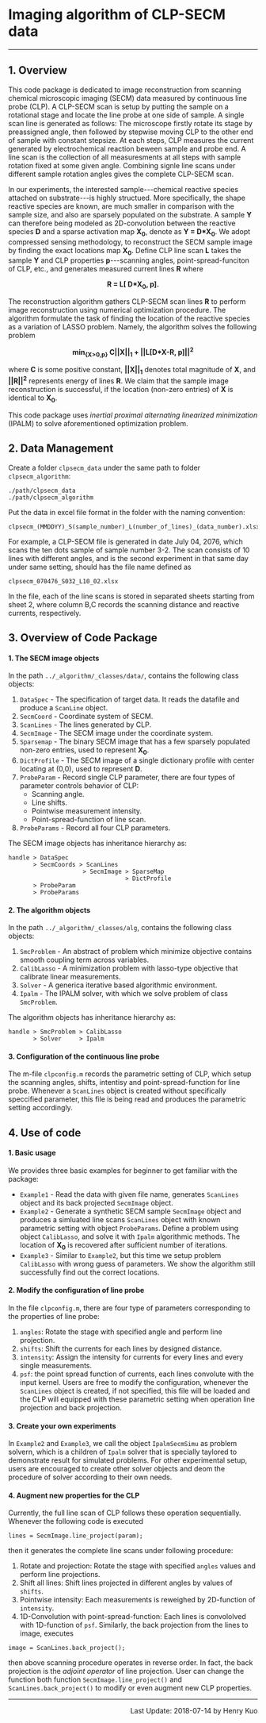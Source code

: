 # Imaging algorithm of CLP-SECM data
---
## 1. Overview
This code package is dedicated to image reconstruction from scanning chemical microscopic imaging (SECM) data measured by continuous line probe (CLP). A CLP-SECM scan is setup by putting the sample on a rotational stage and locate the line probe at one side of sample. A single scan line is generated as follows: The microscope firstly rotate its stage by preassigned angle, then followed by stepwise moving CLP to the other end of sample with constant stepsize. At each steps, CLP measures the current generated by electrochemical reaction beween sample and probe end. A line scan is the collection of all measuresments at all steps with sample rotation fixed at some given angle. Combining signle line scans under different sample rotation angles gives the complete CLP-SECM scan.

In our experiments, the interested sample---chemical reactive species attached on substrate---is highly structued. More specifically, the shape reactive species are known, are much smaller in comparison with the sample size, and also are sparsely populated on the substrate. A sample **Y** can therefore being modeled as 2D-convolution between the reactive species **D** and a sparse activation map  **X<sub>0</sub>**, denote as **Y = D\*X<sub>0</sub>**. We adopt compressed sensing methodology, to reconstruct the SECM sample image by finding the exact locations map  **X<sub>0</sub>**. Define CLP line scan **L** takes the sample **Y** and CLP properties **p**---scanning angles, point-spread-funciton of CLP, etc., and generates measured current lines **R** where 

<p align="center"><strong>                         R = L[ D*X<sub>0</sub>, p].                                     </strong></p>

The reconstruction algorithm gathers CLP-SECM scan lines **R** to perform image reconstruction using numerical optimization procedure. The algorithm formulate the task of finding the location of the reactive species as a variation of LASSO problem. Namely, the algorithm solves the following problem

<p align="center"><strong>    min<sub>{X>0,p}</sub>   C||X||<sub>1</sub> + ||L[D*X-R, p]||<sup>2</sup>             </strong></p>

where **C** is some positive constant, **||X||<sub>1</sub>** denotes total magnitude of **X**, and **||R||<sup>2</sup>** represents energy of lines **R**. We claim that the sample image reconstruction is successful, if the location (non-zero entries) of **X** is identical to **X<sub>0</sub>**. 

This code package uses *inertial proximal alternating linearized minimization* (IPALM) to solve aforementioned optimization problem.


## 2. Data Management
Create a folder `clpsecm_data` under the same path to folder `clpsecm_algorithm`: 
```
./path/clpsecm_data 
./path/clpsecm_algorithm
```
Put the data in excel file format in the folder with the naming convention:
```
clpsecm_(MMDDYY)_S(sample_number)_L(number_of_lines)_(data_number).xlsx
```
For example, a CLP-SECM file is generated in date July 04, 2076, which scans the ten dots sample of sample number 3-2. The scan consists of 10 lines with different angles, and is the second experiment in that same day under same setting, should has the file name defined as
```
clpsecm_070476_S032_L10_02.xlsx
```
In the file, each of the line scans is stored in separated sheets starting from sheet 2, where column B,C records the scanning distance and reactive currents, respectively.

## 3. Overview of Code Package
#### 1. The SECM image objects
In the path `../_algorithm/_classes/data/`, contains the following class objects:
1. `DataSpec`    - The specification of target data. It reads the datafile and produce a `ScanLine` object.
2. `SecmCoord`   - Coordinate system of SECM.
3. `ScanLines`   - The lines generated by CLP.
4. `SecmImage`   - The SECM image under the coordinate system.
5. `Sparsemap`   - The binary SECM image that has a few sparsely populated non-zero entries, used to represent **X<sub>0</sub>**.
6. `DictProfile` - The SECM image of a single dictionary profile with center locating at (0,0), used to represent **D**.
7. `ProbeParam`  - Record single CLP parameter, there are four types of parameter controls behavior of CLP:
      * Scanning angle.
      * Line shifts.
      * Pointwise measurement intensity.
      * Point-spread-function of line scan.
8. `ProbeParams` - Record all four CLP parameters.   
      
The SECM image objects has inheritance hierarchy as:
```
handle > DataSpec
       > SecmCoords > ScanLines 
                     > SecmImage > SparseMap
                                 > DictProfile
       > ProbeParam
       > ProbeParams
```   

#### 2. The algorithm objects
In the path `../_algorithm/_classes/alg`, contains the following class objects:
1. `SmcProblem` -  An abstract of problem which minimize objective contains smooth coupling term across variables.
2. `CalibLasso` -  A minimization problem with lasso-type objective that calibrate linear measurements.
3. `Solver`     -  A generica iterative based algorithmic environment.
4. `Ipalm`      -  The IPALM solver, with which we solve problem of class `SmcProblem`.
      
The algorithm objects has inheritance hierarchy as:
```
handle > SmcProblem > CalibLasso
       > Solver     > Ipalm
```

#### 3. Configuration of the continuous line probe
The m-file `clpconfig.m` records the parametric setting of CLP, which setup the scanning angles, shifts, intentisy and point-spread-function for line probe. Whenever a `ScanLines` object is created without specifically speccified parameter, this file is being read and produces the parametric setting accordingly.

## 4. Use of code
#### 1. Basic usage
We provides three basic examples for beginner to get familiar with the package:
* `Example1` - Read the data with given file name, generates `ScanLines` object and its back projected `SecmImage` object.
* `Example2` - Generate a synthetic SECM sample `SecmImage` object and produces a simluated line scans `ScanLines` object with known  parametric setting with object `ProbeParams`. Define a problem using object `CalibLasso`, and solve it with `Ipalm` algorithmic methods. The location of **X<sub>0</sub>** is recovered after sufficient number of iterations.
* `Example3` - Similar to `Example2`, but this time we setup problem `CalibLasso` with wrong guess of parameters. We show the algorithm still successfully find out the correct locations.

#### 2. Modify the configuration of line probe
In the file `clpconfig.m`, there are four type of parameters corresponding to the properties of line probe:
1. `angles`: Rotate the stage with specified angle and perform line projection.
2. `shifts`: Shift the currents for each lines by designed distance.
3. `intensity`: Assign the intensity for currents for every lines and every single measurements.
4. `psf`: the point spread function of currents, each lines convolute with the input kernel.
Users are free to modify the configuration, whenever the `ScanLines` object is created, if not specified, this file will be loaded and the CLP will equipped with these parametric setting when operation line projection and back projection.

#### 3. Create your own experiments
In `Example2` and `Example3`, we call the object `IpalmSecmSimu` as problem solvern, which is a children of `Ipalm` solver that is specially taylored to demonstrate result for simulated problems. For other experimental setup, users are encouraged to create other solver objects and deom the procedure of solver according to their own needs.

#### 4. Augment new properties for the CLP
Currently, the full line scan of CLP follows these operation sequentially. Whenever the following code is executed
```
lines = SecmImage.line_project(param);
```
then it generates the complete line scans under following procedure:
1. Rotate and projection: Rotate the stage with specified `angles` values and perform line projections.
2. Shift all lines: Shift lines projected in different angles by values of `shifts`.
3. Pointwise intensity: Each measurements is reweighed by 2D-function of `intensity`.
4. 1D-Convolution with point-spread-function: Each lines is convololved with 1D-function of `psf`.
Similarly, the back projection from the lines to image, executes
```
image = ScanLines.back_project();
```
then above scanning procedure operates in reverse order. In fact, the back projection is the *adjoint operator* of line projection. User can change the function both function `SecmImage.line_project()` and `ScanLines.back_project()` to modify or even augment new CLP properties.

---
<p align="right"> Last Update: 2018-07-14 by Henry Kuo </p>

